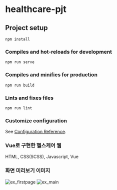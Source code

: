 # healthcare-pjt

## Project setup
```
npm install
```

### Compiles and hot-reloads for development
```
npm run serve
```

### Compiles and minifies for production
```
npm run build
```

### Lints and fixes files
```
npm run lint
```

### Customize configuration
See [Configuration Reference](https://cli.vuejs.org/config/).


### Vue로 구현한 헬스케어 웹
HTML, CSS(SCSS), Javascript, Vue

### 화면 미리보기 이미지
![ex_firstpage](https://media.vlpt.us/images/soompy/post/bf93705c-4e58-4c6e-ab3a-1c253449c0cb/20210927_104757.png)
![ex_main](https://media.vlpt.us/images/soompy/post/3c4d6aff-c22c-4242-89ff-dd34b508afa2/20210927_104918.png)
